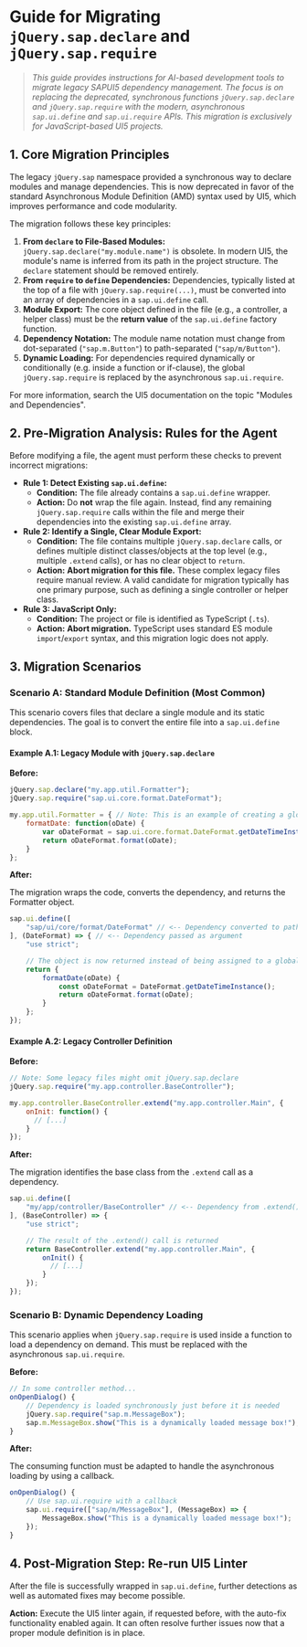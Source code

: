 # Guide for Migrating `jQuery.sap.declare` and `jQuery.sap.require`

> *This guide provides instructions for AI-based development tools to migrate legacy SAPUI5 dependency management. The focus is on replacing the deprecated, synchronous functions `jQuery.sap.declare` and `jQuery.sap.require` with the modern, asynchronous `sap.ui.define` and `sap.ui.require` APIs. This migration is exclusively for JavaScript-based UI5 projects.*

## 1. Core Migration Principles

The legacy `jQuery.sap` namespace provided a synchronous way to declare modules and manage dependencies. This is now deprecated in favor of the standard Asynchronous Module Definition (AMD) syntax used by UI5, which improves performance and code modularity.

The migration follows these key principles:

1. **From `declare` to File-Based Modules:** `jQuery.sap.declare("my.module.name")` is obsolete. In modern UI5, the module's name is inferred from its path in the project structure. The `declare` statement should be removed entirely.
2. **From `require` to `define` Dependencies:** Dependencies, typically listed at the top of a file with `jQuery.sap.require(...)`, must be converted into an array of dependencies in a `sap.ui.define` call.
3. **Module Export:** The core object defined in the file (e.g., a controller, a helper class) must be the **return value** of the `sap.ui.define` factory function.
4. **Dependency Notation:** The module name notation must change from dot-separated (`"sap.m.Button"`) to path-separated (`"sap/m/Button"`).
5. **Dynamic Loading:** For dependencies required dynamically or conditionally (e.g. inside a function or if-clause), the global `jQuery.sap.require` is replaced by the asynchronous `sap.ui.require`.

For more information, search the UI5 documentation on the topic "Modules and Dependencies".

## 2. Pre-Migration Analysis: Rules for the Agent

Before modifying a file, the agent must perform these checks to prevent incorrect migrations:

* **Rule 1: Detect Existing `sap.ui.define`:**
    * **Condition:** The file already contains a `sap.ui.define` wrapper.
    * **Action:** Do **not** wrap the file again. Instead, find any remaining `jQuery.sap.require` calls within the file and merge their dependencies into the existing `sap.ui.define` array.
* **Rule 2: Identify a Single, Clear Module Export:**
    * **Condition:** The file contains multiple `jQuery.sap.declare` calls, or defines multiple distinct classes/objects at the top level (e.g., multiple `.extend` calls), or has no clear object to `return`.
    * **Action:** **Abort migration for this file.** These complex legacy files require manual review. A valid candidate for migration typically has one primary purpose, such as defining a single controller or helper class.
* **Rule 3: JavaScript Only:**
    * **Condition:** The project or file is identified as TypeScript (`.ts`).
    * **Action:** **Abort migration.** TypeScript uses standard ES module `import`/`export` syntax, and this migration logic does not apply.

## 3. Migration Scenarios

### Scenario A: Standard Module Definition (Most Common)

This scenario covers files that declare a single module and its static dependencies. The goal is to convert the entire file into a `sap.ui.define` block.

#### Example A.1: Legacy Module with `jQuery.sap.declare`

**Before:**

```js
jQuery.sap.declare("my.app.util.Formatter");
jQuery.sap.require("sap.ui.core.format.DateFormat");

my.app.util.Formatter = { // Note: This is an example of creating a global object
    formatDate: function(oDate) {
        var oDateFormat = sap.ui.core.format.DateFormat.getDateTimeInstance();
        return oDateFormat.format(oDate);
    }
};
```

**After:**

The migration wraps the code, converts the dependency, and returns the Formatter object.

```js
sap.ui.define([
    "sap/ui/core/format/DateFormat" // <-- Dependency converted to path notation
], (DateFormat) => { // <-- Dependency passed as argument
    "use strict";

    // The object is now returned instead of being assigned to a global variable
    return {
        formatDate(oDate) {
            const oDateFormat = DateFormat.getDateTimeInstance();
            return oDateFormat.format(oDate);
        }
    };
});
```

#### Example A.2: Legacy Controller Definition

**Before:**

```js
// Note: Some legacy files might omit jQuery.sap.declare
jQuery.sap.require("my.app.controller.BaseController");

my.app.controller.BaseController.extend("my.app.controller.Main", {
    onInit: function() {
      // [...]
    }
});
```

**After:**

The migration identifies the base class from the `.extend` call as a dependency.

```js
sap.ui.define([
    "my/app/controller/BaseController" // <-- Dependency from .extend()
], (BaseController) => {
    "use strict";

    // The result of the .extend() call is returned
    return BaseController.extend("my.app.controller.Main", {
        onInit() {
          // [...]
        }
    });
});
```

### Scenario B: Dynamic Dependency Loading

This scenario applies when `jQuery.sap.require` is used inside a function to load a dependency on demand. This must be replaced with the asynchronous `sap.ui.require`.

**Before:**

```js
// In some controller method...
onOpenDialog() {
    // Dependency is loaded synchronously just before it is needed
    jQuery.sap.require("sap.m.MessageBox");
    sap.m.MessageBox.show("This is a dynamically loaded message box!");
}
```

**After:**

The consuming function must be adapted to handle the asynchronous loading by using a callback.

```js
onOpenDialog() {
    // Use sap.ui.require with a callback
    sap.ui.require(["sap/m/MessageBox"], (MessageBox) => {
        MessageBox.show("This is a dynamically loaded message box!");
    });
}
```

## 4. Post-Migration Step: Re-run UI5 Linter

After the file is successfully wrapped in `sap.ui.define`, further detections as well as automated fixes may become possible.

**Action:** Execute the UI5 linter again, if requested before, with the auto-fix functionality enabled again. It can often resolve further issues now that a proper module definition is in place.
